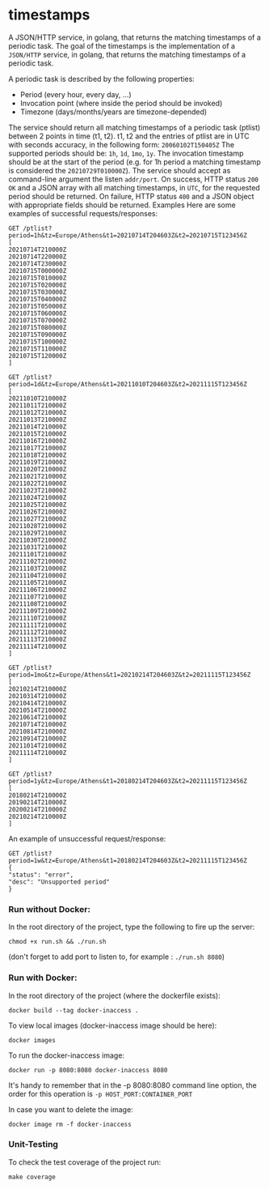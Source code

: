 # timestamps
A JSON/HTTP service, in golang, that returns the matching timestamps of a periodic task.
The goal of the timestamps is the implementation of a `JSON/HTTP` service, in golang, that returns the matching timestamps of a periodic task.

A periodic task is described by the following properties:
* Period (every hour, every day, ...)
* Invocation point (where inside the period should be invoked)
* Timezone (days/months/years are timezone-depended)

The service should return all matching timestamps of a periodic task (ptlist) between 2 points in time (t1, t2). t1, t2 and the entries of ptlist are in UTC with seconds accuracy, in the following form: `20060102T150405Z`
The supported periods should be: `1h`, `1d`, `1mo`, `1y`. The invocation timestamp should be at the start of the period (e.g. for 1h period a matching timestamp is considered the `20210729T010000Z`). The service should accept as command-line argument the listen `addr/port`. On success, HTTP status `200 OK` and a JSON array with all matching timestamps, in `UTC`, for the requested period should be returned. On failure, HTTP status `400` and a JSON object with appropriate fields should be returned.
Examples
Here are some examples of successful requests/responses:
```
GET /ptlist?period=1h&tz=Europe/Athens&t1=20210714T204603Z&t2=20210715T123456Z
[
20210714T210000Z 
20210714T220000Z 
20210714T230000Z 
20210715T000000Z 
20210715T010000Z 
20210715T020000Z 
20210715T030000Z 
20210715T040000Z 
20210715T050000Z 
20210715T060000Z 
20210715T070000Z 
20210715T080000Z 
20210715T090000Z 
20210715T100000Z 
20210715T110000Z 
20210715T120000Z
]

```
```
GET /ptlist?period=1d&tz=Europe/Athens&t1=20211010T204603Z&t2=20211115T123456Z
[
20211010T210000Z 
20211011T210000Z 
20211012T210000Z 
20211013T210000Z 
20211014T210000Z 
20211015T210000Z 
20211016T210000Z 
20211017T210000Z 
20211018T210000Z 
20211019T210000Z 
20211020T210000Z 
20211021T210000Z 
20211022T210000Z 
20211023T210000Z 
20211024T210000Z 
20211025T210000Z 
20211026T210000Z 
20211027T210000Z 
20211028T210000Z 
20211029T210000Z 
20211030T210000Z 
20211031T210000Z 
20211101T210000Z 
20211102T210000Z 
20211103T210000Z 
20211104T210000Z 
20211105T210000Z 
20211106T210000Z 
20211107T210000Z 
20211108T210000Z 
20211109T210000Z 
20211110T210000Z 
20211111T210000Z 
20211112T210000Z 
20211113T210000Z 
20211114T210000Z
]
```
```
GET /ptlist?period=1mo&tz=Europe/Athens&t1=20210214T204603Z&t2=20211115T123456Z
[
20210214T210000Z 
20210314T210000Z 
20210414T210000Z 
20210514T210000Z 
20210614T210000Z 
20210714T210000Z 
20210814T210000Z 
20210914T210000Z 
20211014T210000Z 
20211114T210000Z
]
```
```
GET /ptlist?period=1y&tz=Europe/Athens&t1=20180214T204603Z&t2=20211115T123456Z
[
20180214T210000Z 
20190214T210000Z 
20200214T210000Z 
20210214T210000Z
]
```

An example of unsuccessful request/response:
```
GET /ptlist?period=1w&tz=Europe/Athens&t1=20180214T204603Z&t2=20211115T123456Z
{
"status": "error",
"desc": "Unsupported period"
}
```

### Run without Docker:
In the root directory of the project, type the following to fire up the server:
```
chmod +x run.sh && ./run.sh 
```
 (don't forget to add port to listen to, for example : `./run.sh 8080`)

### Run with Docker:
In the root directory of the project (where the dockerfile exists):
```
docker build --tag docker-inaccess .
```

To view local images (docker-inaccess image should be here):
```
docker images
```
To run the docker-inaccess image:
```
docker run -p 8080:8080 docker-inaccess 8080
```
It's handy to remember that in the -p 8080:8080 command line option, the order for this operation is `-p HOST_PORT:CONTAINER_PORT`

In case you want to delete the image:
```
docker image rm -f docker-inaccess
```
### Unit-Testing
To check the test coverage of the project run:
```
make coverage
```